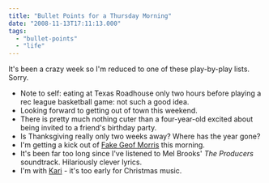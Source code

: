 ```yaml
---
title: "Bullet Points for a Thursday Morning"
date: "2008-11-13T17:11:13.000"
tags: 
  - "bullet-points"
  - "life"
---
```


It's been a crazy week so I'm reduced to one of these play-by-play lists. Sorry.

- Note to self: eating at Texas Roadhouse only two hours before playing a rec league basketball game: not such a good idea.
- Looking forward to getting out of town this weekend.
- There is pretty much nothing cuter than a four-year-old excited about being invited to a friend's birthday party.
- Is Thanksgiving really only two weeks away? Where has the year gone?
- I'm getting a kick out of [Fake Geof Morris](http://twitter.com/fakegfmorris/) this morning.
- It's been far too long since I've listened to Mel Brooks' _The Producers_ soundtrack. Hilariously clever lyrics.
- I'm with [Kari](http://rmfo-blogs.com/karibeth/archives/2008/11/12/i-can-hear-you/) - it's too early for Christmas music.
